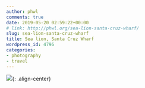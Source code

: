 ```yaml
---
author: phwl
comments: true
date: 2019-05-20 02:59:22+00:00
# link: http://phwl.org/sea-lion-santa-cruz-wharf/
slug: sea-lion-santa-cruz-wharf
title: Sea lion, Santa Cruz Wharf
wordpress_id: 4796
categories:
- photography
- travel
---
```



![](/assets/images/2019/05/DSCF6081-1024x683.jpg){: .align-center}

